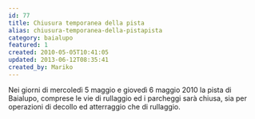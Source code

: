 ```yaml
---
id: 77
title: Chiusura temporanea della pista
alias: chiusura-temporanea-della-pistapista
category: baialupo
featured: 1
created: 2010-05-05T10:41:05
updated: 2013-06-12T08:35:41
created_by: Mariko
---
```

<p>
 Nei giorni di mercoledì 5 maggio e giovedì 6 maggio 2010 la pista di Baialupo, comprese le vie di rullaggio ed i parcheggi sarà chiusa, sia per operazioni di decollo ed atterraggio che di rullaggio.
 <br/>
 <br/>
</p>
